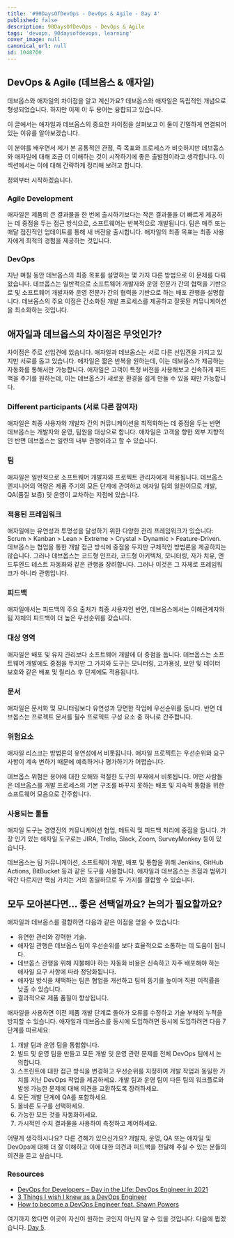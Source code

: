 ```yaml
---
title: '#90DaysOfDevOps - DevOps & Agile - Day 4'
published: false
description: 90DaysOfDevOps - DevOps & Agile
tags: 'devops, 90daysofdevops, learning'
cover_image: null
canonical_url: null
id: 1048700
---
```


## DevOps & Agile (데브옵스 & 애자일)

데브옵스와 애자일의 차이점을 알고 계신가요? 데브옵스와 애자일은 독립적인 개념으로 형성되었습니다. 하지만 이제 이 두 용어는 융합되고 있습니다.

이 글에서는 애자일과 데브옵스의 중요한 차이점을 살펴보고 이 둘이 긴밀하게 연결되어 있는 이유를 알아보겠습니다.

이 분야를 배우면서 제가 본 공통적인 관점, 즉 목표와 프로세스가 비슷하지만 데브옵스와 애자일에 대해 조금 더 이해하는 것이 시작하기에 좋은 출발점이라고 생각합니다. 이 섹션에서는 이에 대해 간략하게 정리해 보려고 합니다.

정의부터 시작하겠습니다.

### Agile Development

애자일은 제품의 큰 결과물을 한 번에 출시하기보다는 작은 결과물을 더 빠르게 제공하는 데 중점을 두는 접근 방식으로, 소프트웨어는 반복적으로 개발됩니다. 팀은 매주 또는 매달 점진적인 업데이트를 통해 새 버전을 출시합니다. 애자일의 최종 목표는 최종 사용자에게 최적의 경험을 제공하는 것입니다.

### DevOps

지난 며칠 동안 데브옵스의 최종 목표를 설명하는 몇 가지 다른 방법으로 이 문제를 다뤄왔습니다. 데브옵스는 일반적으로 소프트웨어 개발자와 운영 전문가 간의 협력을 기반으로
및 소프트웨어 개발자와 운영 전문가 간의 협력을 기반으로 하는 배포 관행을 설명합니다. 데브옵스의 주요 이점은 간소화된 개발 프로세스를 제공하고 잘못된 커뮤니케이션을 최소화하는 것입니다.

## 애자일과 데브옵스의 차이점은 무엇인가?

차이점은 주로 선입견에 있습니다. 애자일과 데브옵스는 서로 다른 선입견을 가지고 있지만 서로를 돕고 있습니다. 애자일은 짧은 반복을 원하는데, 이는 데브옵스가 제공하는 자동화를 통해서만 가능합니다. 애자일은 고객이 특정 버전을 사용해보고 신속하게 피드백을 주기를 원하는데, 이는 데브옵스가 새로운 환경을 쉽게 만들 수 있을 때만 가능합니다.

### Different participants (서로 다른 참여자)

애자일은 최종 사용자와 개발자 간의 커뮤니케이션을 최적화하는 데 중점을 두는 반면 데브옵스는 개발자와 운영, 팀원을 대상으로 합니다. 애자일은 고객을 향한 외부 지향적인 반면 데브옵스는 일련의 내부 관행이라고 할 수 있습니다.

### 팀

애자일은 일반적으로 소프트웨어 개발자와 프로젝트 관리자에게 적용됩니다. 데브옵스 엔지니어의 역량은 제품 주기의 모든 단계에 관여하고 애자일 팀의 일원이므로 개발, QA(품질 보증) 및 운영이 교차하는 지점에 있습니다.

### 적용된 프레임워크

애자일에는 유연성과 투명성을 달성하기 위한 다양한 관리 프레임워크가 있습니다: Scrum > Kanban > Lean > Extreme > Crystal > Dynamic > Feature-Driven. 데브옵스는 협업을 통한 개발 접근 방식에 중점을 두지만 구체적인 방법론을 제공하지는 않습니다. 그러나 데브옵스는 코드형 인프라, 코드형 아키텍처, 모니터링, 자가 치유, 엔드투엔드 테스트 자동화와 같은 관행을 장려합니다. 그러나 이것은 그 자체로 프레임워크가 아니라 관행입니다.

### 피드백

애자일에서는 피드백의 주요 출처가 최종 사용자인 반면, 데브옵스에서는 이해관계자와 팀 자체의 피드백이 더 높은 우선순위를 갖습니다.

### 대상 영역

애자일은 배포 및 유지 관리보다 소프트웨어 개발에 더 중점을 둡니다. 데브옵스는 소프트웨어 개발에도 중점을 두지만 그 가치와 도구는 모니터링, 고가용성, 보안 및 데이터 보호와 같은 배포 및 릴리스 후 단계에도 적용됩니다.

### 문서

애자일은 문서화 및 모니터링보다 유연성과 당면한 작업에 우선순위를 둡니다. 반면 데브옵스는 프로젝트 문서를 필수 프로젝트 구성 요소 중 하나로 간주합니다.

### 위험요소

애자일 리스크는 방법론의 유연성에서 비롯됩니다. 애자일 프로젝트는 우선순위와 요구사항이 계속 변하기 때문에 예측하거나 평가하기가 어렵습니다.

데브옵스 위험은 용어에 대한 오해와 적절한 도구의 부재에서 비롯됩니다. 어떤 사람들은 데브옵스를 개발 프로세스의 기본 구조를 바꾸지 못하는 배포 및 지속적 통합을 위한 소프트웨어 모음으로 간주합니다.

### 사용되는 툴들

애자일 도구는 경영진의 커뮤니케이션 협업, 메트릭 및 피드백 처리에 중점을 둡니다. 가장 인기 있는 애자일 도구로는 JIRA, Trello, Slack, Zoom, SurveyMonkey 등이 있습니다.

데브옵스는 팀 커뮤니케이션, 소프트웨어 개발, 배포 및 통합을 위해 Jenkins, GitHub Actions, BitBucket 등과 같은 도구를 사용합니다. 애자일과 데브옵스는 초점과 범위가 약간 다르지만 핵심 가치는 거의 동일하므로 두 가지를 결합할 수 있습니다.

## 모두 모아본다면... 좋은 선택일까요? 논의가 필요할까요?

애자일과 데브옵스를 결합하면 다음과 같은 이점을 얻을 수 있습니다:

- 유연한 관리와 강력한 기술.
- 애자일 관행은 데브옵스 팀이 우선순위를 보다 효율적으로 소통하는 데 도움이 됩니다.
- 데브옵스 관행을 위해 지불해야 하는 자동화 비용은 신속하고 자주 배포해야 하는 애자일 요구 사항에 따라 정당화됩니다.
- 애자일 방식을 채택하는 팀은 협업을 개선하고 팀의 동기를 높이며 직원 이직률을 낮출 수 있습니다.
- 결과적으로 제품 품질이 향상됩니다.

애자일을 사용하면 이전 제품 개발 단계로 돌아가 오류를 수정하고 기술 부채의 누적을 방지할 수 있습니다. 애자일과 데브옵스를 동시에 도입하려면
동시에 도입하려면 다음 7단계를 따르세요:

1. 개발 팀과 운영 팀을 통합합니다.
2. 빌드 및 운영 팀을 만들고 모든 개발 및 운영 관련 문제를 전체 DevOps 팀에서 논의합니다.
3. 스프린트에 대한 접근 방식을 변경하고 우선순위를 지정하여 개발 작업과 동일한 가치를 지닌 DevOps 작업을 제공하세요. 개발 팀과 운영 팀이 다른 팀의 워크플로와 발생 가능한 문제에 대해 의견을 교환하도록 장려하세요.
4. 모든 개발 단계에 QA를 포함하세요.
5. 올바른 도구를 선택하세요.
6. 가능한 모든 것을 자동화하세요.
7. 가시적인 수치 결과물을 사용하여 측정하고 제어하세요.

어떻게 생각하시나요? 다른 견해가 있으신가요? 개발자, 운영, QA 또는 애자일 및 DevOps에 대해 더 잘 이해하고 이에 대한 의견과 피드백을 전달해 주실 수 있는 분들의 의견을 듣고 싶습니다.

### Resources

- [DevOps for Developers – Day in the Life: DevOps Engineer in 2021](https://www.youtube.com/watch?v=2JymM0YoqGA)
- [3 Things I wish I knew as a DevOps Engineer](https://www.youtube.com/watch?v=udRNM7YRdY4)
- [How to become a DevOps Engineer feat. Shawn Powers](https://www.youtube.com/watch?v=kDQMjAQNvY4)

여기까지 왔다면 이곳이 자신이 원하는 곳인지 아닌지 알 수 있을 것입니다. 다음에 뵙겠습니다. [Day 5](day05.md).
